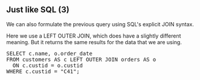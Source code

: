 ## Just like SQL (3)

We can also formulate the previous query using SQL's explicit JOIN syntax.

Here we use a LEFT OUTER JOIN, which does have a slightly different meaning.
But it returns the same results for the data that we are using.

<pre id="example">
SELECT c.name, o.order_date
FROM customers AS c LEFT OUTER JOIN orders AS o
  ON c.custid = o.custid
WHERE c.custid = "C41";
</pre>
